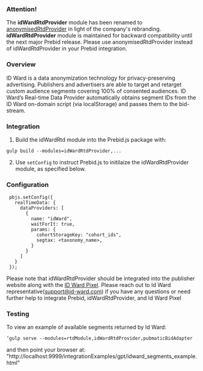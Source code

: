 ### Attention!

The **idWardRtdProvider** module has been renamed to [anonymisedRtdProvider](anonymisedRtdProvider) in light of the company's rebranding.
**idWardRtdProvider** module is maintained for backward compatibility until the next major Prebid release.
Please use anonymisedRtdProvider instead of idWardRtdProvider in your Prebid integration.

### Overview

ID Ward is a data anonymization technology for privacy-preserving advertising. Publishers and advertisers are able to target and retarget custom audience segments covering 100% of consented audiences. 
ID Ward’s Real-time Data Provider automatically obtains segment IDs from the ID Ward on-domain script (via localStorage) and passes them to the bid-stream.

### Integration

 1) Build the idWardRtd module into the Prebid.js package with:

 ```
 gulp build --modules=idWardRtdProvider,...
 ```

 2) Use `setConfig` to instruct Prebid.js to initilaize the idWardRtdProvider module, as specified below.

### Configuration

```
 pbjs.setConfig({
   realTimeData: {
     dataProviders: [
       {
         name: "idWard",
         waitForIt: true,
         params: {
           cohortStorageKey: "cohort_ids",
           segtax: <taxonomy_name>,           
         }
       }
     ]
   }
 });
 ```

Please note that idWardRtdProvider should be integrated into the publisher website along with the [ID Ward Pixel](https://publishers-web.id-ward.com/pixel-integration).
Please reach out to Id Ward representative(support@id-ward.com) if you have any questions or need further help to integrate Prebid, idWardRtdProvider, and Id Ward Pixel

### Testing
To view an example of available segments returned by Id Ward:
```
‘gulp serve --modules=rtdModule,idWardRtdProvider,pubmaticBidAdapter
```
and then point your browser at:
"http://localhost:9999/integrationExamples/gpt/idward_segments_example.html"